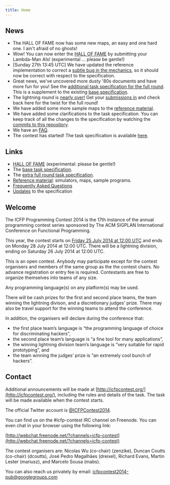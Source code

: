 ```yaml
---
title: Home
---
```


News
----

* The HALL OF FAME now has some new maps, an easy and one hard one. I ain't afraid of no ghosts!
* Wow! You can now enter the [HALL OF FAME](http://94.173.40.148/) by submitting your Lambda-Man AIs! (experimental ... please be gentle!)
* [Sunday 27th 13:45 UTC] We have updated the reference implementation to correct a [subtle bug in the mechanics](https://github.com/icfpcontest2014/icfpcontest2014.github.io/commit/12fc72d6082820c2035f1da28dd9dd718fb3db77), so it should now be correct with respect to the specification.
* Great news, we've uncovered more dusty '80s documents and have more fun for you! See the [additional task specification for the full round](spec-extra.html). This is a supplement to the existing [base specification](specification.html).
* The lightning round is [nearly over!](http://www.timeanddate.com/countdown/generic?iso=20140726T12&p0=1440&msg=ICFP+Programming+Contest+2014+-+End+of+Lightning+Round) Get your [submissions in](specification.html#submission-procedure) and check back here for the twist for the full round!
* We have added some more sample maps to the [reference material](reference.html).
* We have added some clarifications to the task specification. You can keep
track of all the changes to the specification by watching the
[commits to this repository](https://github.com/icfpcontest2014/icfpcontest2014.github.io/commits/source).
* We have an [FAQ](faq.html).
* The contest has started! The task specification is available [here](specification.html).

Links
-----

 * [HALL OF FAME](http://94.173.40.148/) (experimental: please be gentle!)
 * The [base task specification](specification.html).
 * The [extra full round task specification](spec-extra.html).
 * [Reference material](reference.html): simulators, maps, sample programs.
 * [Frequently Asked Questions](faq.html)
 * [Updates](https://github.com/icfpcontest2014/icfpcontest2014.github.io/commits/source) to the specification

Welcome
-------

The ICFP Programming Contest 2014 is the 17th instance of the annual
programming contest series sponsored by The ACM SIGPLAN International
Conference on Functional Programming.

This year, the contest starts on [Friday 25 July 2014 at 12:00 UTC](http://www.timeanddate.com/countdown/generic?p0=1440&iso=20140725T12&msg=ICFP%20Programming%20Contest%202014) and
ends on Monday 28 July 2014 at 12:00 UTC. There will be a lightning
division, ending on Saturday 26 July 2014 at 12:00 UTC.

This is an open contest. Anybody may participate except for the contest
organisers and members of the same group as the the contest chairs. No advance
registration or entry fee is required. Contestants are free to organize
themselves into teams of any size.

Any programming language(s) on any platform(s) may be used.

There will be cash prizes for the first and second place teams, the team
winning the lightning divison, and a discretionary judges’ prize. There may
also be travel support for the winning teams to attend the conference.

In addition, the organisers will declare during the conference that:

* the first place team’s language is “the programming language of choice for
  discriminating hackers”,
* the second place team’s language is “a fine tool for many applications”,
* the winning lightning division team’s language is “very suitable for rapid
  prototyping”, and
* the team winning the judges’ prize is “an extremely cool bunch of hackers”.


Contact
-------

Additional announcements will be made at [http://icfpcontest.org/](http://icfpcontest.org/), including
the rules and details of the task. The task will be made available
when the contest starts.

The official Twitter account is [\@ICFPContest2014](https://twitter.com/ICFPContest2014).

You can find us on the #icfp-contest IRC channel on Freenode. You can even chat
in your browser using the following link:

[http://webchat.freenode.net/?channels=icfp-contest](http://webchat.freenode.net/?channels=icfp-contest)

The contest organisers are: Nicolas Wu (co-chair) (zenzike), Duncan Coutts
(co-chair) (dcoutts), José Pedro Magalhães (dreixel), Richard Evans,
Martin Lester (mariusz), and Marcelo Sousa (mabs).

You can also reach us privately by email: [icfpcontest2014-pub@googlegroups.com](mailto:icfpcontest2014-pub@googlegroups.com)
